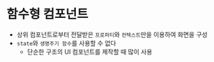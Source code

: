 # 함수형 컴포넌트
- 상위 컴포넌트로부터 전달받은 `프로퍼티`와 `컨텍스트`만을 이용하여 화면을 구성
- `state`와 `생명주기 함수`를 사용할 수 없다
  - 단순한 구조의 UI 컴포넌트를 제작할 때 많이 사용